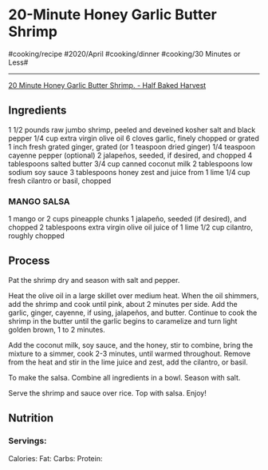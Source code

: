 # 20-Minute Honey Garlic Butter Shrimp
#cooking/recipe #2020/April #cooking/dinner #cooking/30 Minutes or Less#
- - - -
[20 Minute Honey Garlic Butter Shrimp. - Half Baked Harvest](https://www.halfbakedharvest.com/honey-garlic-butter-shrimp/#bo-recipe)

## Ingredients
1 1/2 pounds raw jumbo shrimp, peeled and deveined
kosher salt and black pepper
1/4 cup extra virgin olive oil
6 cloves garlic, finely chopped or grated
1 inch fresh grated ginger, grated (or 1 teaspoon dried ginger)
1/4 teaspoon cayenne pepper (optional)
2 jalapeños, seeded, if desired, and chopped
4 tablespoons salted butter
3/4 cup canned coconut milk
2 tablespoons low sodium soy sauce
3 tablespoons honey
zest and juice from 1 lime
1/4 cup fresh cilantro or basil, chopped

### MANGO SALSA
1 mango or 2 cups pineapple chunks
1 jalapeño, seeded (if desired), and chopped
2 tablespoons extra virgin olive oil
juice of 1 lime
1/2 cup cilantro, roughly chopped

## Process
Pat the shrimp dry and season with salt and pepper.

Heat the olive oil in a large skillet over medium heat. When the oil shimmers, add the shrimp and cook until pink, about 2 minutes per side. Add the garlic, ginger, cayenne, if using, jalapeños, and butter. Continue to cook the shrimp in the butter until the garlic begins to caramelize and turn light golden brown, 1 to 2 minutes.

Add the coconut milk, soy sauce, and the honey, stir to combine, bring the mixture to a simmer, cook 2-3 minutes, until warmed throughout. Remove from the heat and stir in the lime juice and zest, add the cilantro, or basil.

To make the salsa. Combine all ingredients in a bowl. Season with salt.

Serve the shrimp and sauce over rice. Top with salsa. Enjoy!

## Nutrition
### Servings:
Calories: 
Fat: 
Carbs: 
Protein: 